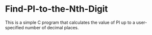 # Find-PI-to-the-Nth-Digit
This is a simple C program that calculates the value of PI up to a user-specified number of decimal places.
